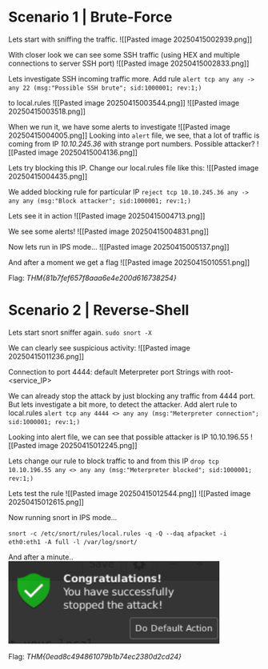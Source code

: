 # Scenario 1 | Brute-Force

Lets start with sniffing the traffic.
![[Pasted image 20250415002939.png]]

With closer look we can see some SSH traffic (using HEX and multiple connections to server SSH port)
![[Pasted image 20250415002833.png]]

Lets investigate SSH incoming traffic more. Add rule
`alert tcp any any -> any 22 (msg:"Possible SSH brute"; sid:1000001; rev:1;)`

to local.rules
![[Pasted image 20250415003544.png]]
![[Pasted image 20250415003518.png]]

When we run it, we have some alerts to investigate
![[Pasted image 20250415004005.png]]
Looking into `alert` file, we see, that a lot of traffic is coming from IP *10.10.245.36* with strange port numbers. Possible attacker?
![[Pasted image 20250415004136.png]]

Lets try blocking this IP. Change our local.rules file like this:
![[Pasted image 20250415004435.png]]

We added blocking rule for particular IP
`reject tcp 10.10.245.36 any -> any any (msg:"Block attacker"; sid:1000001; rev:1;)`

Lets see it in action
![[Pasted image 20250415004713.png]]

We see some alerts! 
![[Pasted image 20250415004831.png]]

Now lets run in IPS mode...
![[Pasted image 20250415005137.png]]

And after a moment we get a flag
![[Pasted image 20250415010551.png]]

Flag: *THM{81b7fef657f8aaa6e4e200d616738254}*

# Scenario 2 | Reverse-Shell

Lets start snort sniffer again. 
`sudo snort -X`

We can clearly see suspicious activity:
![[Pasted image 20250415011236.png]]

Connection to port 4444: default Meterpreter port
Strings with root-<service_IP>

We can already stop the attack by just blocking any traffic from 4444 port. But lets investigate a bit more, to detect the attacker. Add alert rule to local.rules
`alert tcp any 4444 <> any any (msg:"Meterpreter connection"; sid:1000001; rev:1;)`

Looking into alert file, we can see that possible attacker is IP 10.10.196.55
![[Pasted image 20250415012245.png]]

Lets change our rule to block traffic to and from this IP
`drop tcp 10.10.196.55 any <> any any (msg:"Meterpreter blocked"; sid:1000001; rev:1;)`

Lets test the rule
![[Pasted image 20250415012544.png]]
![[Pasted image 20250415012615.png]]

Now running snort in IPS mode...

 `snort -c /etc/snort/rules/local.rules -q -Q --daq afpacket -i eth0:eth1 -A full -l /var/log/snort/`


And after a minute..
![](Write%20Ups/pics/Pasted%20image%2020250415022203.png)

Flag: *THM{0ead8c494861079b1b74ec2380d2cd24}*


